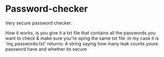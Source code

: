 # Password-checker
Very secure password checker.

How it works, is you give it a txt file that contains all the passwords you want to check & make sure you're oping the same txt file
    :in my case it is 'my_passwords.txt'
    returns: A string saying how many leak counts youre password have and whether its secure
    
